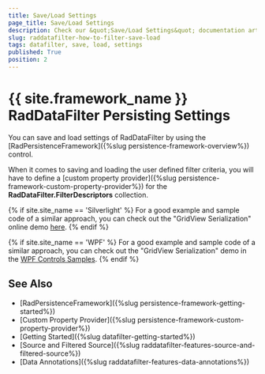 ```yaml
---
title: Save/Load Settings
page_title: Save/Load Settings
description: Check our &quot;Save/Load Settings&quot; documentation article for the RadDataFilter {{ site.framework_name }} control.
slug: raddatafilter-how-to-filter-save-load
tags: datafilter, save, load, settings
published: True
position: 2
---
```


# {{ site.framework_name }} RadDataFilter Persisting Settings

You can save and load settings of RadDataFilter by using the [RadPersistenceFramework]({%slug persistence-framework-overview%}) control.

When it comes to saving and loading the user defined filter criteria, you will have to define a [custom property provider]({%slug persistence-framework-custom-property-provider%}) for the __RadDataFilter.FilterDescriptors__ collection.

{% if site.site_name == 'Silverlight' %}
For a good example and sample code of a similar approach, you can check out the "GridView Serialization" online demo [here](https://demos.telerik.com/silverlight/#PersistenceFramework/GridViewCustomSerialization).
{% endif %}

{% if site.site_name == 'WPF' %}
For a good example and sample code of a similar approach, you can check out the "GridView Serialization" demo in the [WPF Controls Samples](https://demos.telerik.com/wpf/).
{% endif %}
        
## See Also

* [RadPersistenceFramework]({%slug persistence-framework-getting-started%})
* [Custom Property Provider]({%slug persistence-framework-custom-property-provider%})
* [Getting Started]({%slug datafilter-getting-started%})
* [Source and Filtered Source]({%slug raddatafilter-features-source-and-filtered-source%})
* [Data Annotations]({%slug raddatafilter-features-data-annotations%})
